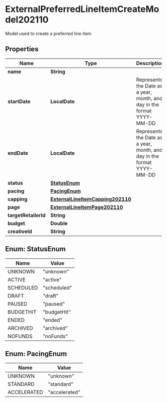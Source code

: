 

# ExternalPreferredLineItemCreateModel202110

Model used to create a preferred line item

## Properties

Name | Type | Description | Notes
------------ | ------------- | ------------- | -------------
**name** | **String** |  | 
**startDate** | **LocalDate** | Represents the Date as a year, month, and day in the format YYYY-MM-DD | 
**endDate** | **LocalDate** | Represents the Date as a year, month, and day in the format YYYY-MM-DD | 
**status** | [**StatusEnum**](#StatusEnum) |  |  [optional]
**pacing** | [**PacingEnum**](#PacingEnum) |  | 
**capping** | [**ExternalLineItemCapping202110**](ExternalLineItemCapping202110.md) |  |  [optional]
**page** | [**ExternalLineItemPage202110**](ExternalLineItemPage202110.md) |  | 
**targetRetailerId** | **String** |  | 
**budget** | **Double** |  | 
**creativeId** | **String** |  |  [optional]



## Enum: StatusEnum

Name | Value
---- | -----
UNKNOWN | &quot;unknown&quot;
ACTIVE | &quot;active&quot;
SCHEDULED | &quot;scheduled&quot;
DRAFT | &quot;draft&quot;
PAUSED | &quot;paused&quot;
BUDGETHIT | &quot;budgetHit&quot;
ENDED | &quot;ended&quot;
ARCHIVED | &quot;archived&quot;
NOFUNDS | &quot;noFunds&quot;



## Enum: PacingEnum

Name | Value
---- | -----
UNKNOWN | &quot;unknown&quot;
STANDARD | &quot;standard&quot;
ACCELERATED | &quot;accelerated&quot;



